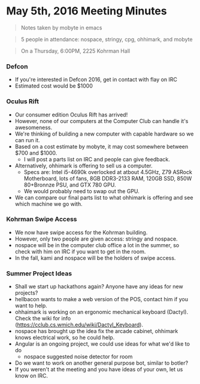 # May 5th, 2016 Meeting Minutes
> Notes taken by mobyte in emacs

> 5 people in attendance: nospace, stringy, cpg, ohhimark, and mobyte

> On a Thursday, 6:00PM, 2225 Kohrman Hall

### Defcon
- If you're interested in Defcon 2016, get in contact with flay on IRC
- Estimated cost would be $1000

### Oculus Rift
- Our consumer edition Oculus Rift has arrived!
- However, none of our computers at the Computer Club can handle it's awesomeness.
- We're thinking of building a new computer with capable hardware so we can run it.
- Based on a cost estimate by mobyte, it may cost somewhere between $700 and $1000.
  - I will post a parts list on IRC and people can give feedback.
- Alternatively, ohhimark is offering to sell us a computer.
  - Specs are: Intel i5-4690k overlocked at atbout 4.5GHz, Z79 ASRock Motherboard, lots of fans, 8GB DDR3-2133 RAM, 120GB SSD, 850W 80+Bronnze PSU, and GTX 780 GPU.
  - We would probably need to swap out the GPU.
- We can compare our final parts list to what ohhimark is offering and see which machine we go with.

### Kohrman Swipe Access
- We now have swipe access for the Kohrman building.
- However, only two people are given access: stringy and nospace.
- nospace will be in the computer club office a lot in the summer, so check with him on IRC if you want to get in the room.
- In the fall, kami and nospace will be the holders of swipe access.

### Summer Project Ideas
- Shall we start up hackathons again? Anyone have any ideas for new projects?
- hellbacon wants to make a web version of the POS, contact him if you want to help.
- ohhaimark is working on an ergonomic mechanical keyboard (Dactyl). Check the wiki for info (https://cclub.cs.wmich.edu/wiki/Dactyl_Keyboard).
- nospace has brought up the idea fix the arcade cabinet, ohhimark knows electrical work, so he could help.
- Angular is an ongoing project, we could use ideas for what we'd like to do
  - nospace suggested noise detector for room
- Do we want to work on another general purpose bot, similar to botler?
- If you weren't at the meeting and you have ideas of your own, let us know on IRC.
